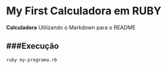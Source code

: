 # My First Calculadora em RUBY



 **Calculadora** Utilizando o Markdown para o README

###Execução
---

````shellscript
ruby my-programa.rb

````